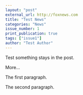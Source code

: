 ```yaml
---
layout: "post"
external_url: http://foxnews.com
title: "Test News"
categories: "News"
issue_number: 1
print_publication: true
tags: ["issue1"]
author: "Test Author"
---
```


Test something stays in the post.

More...

<!--excerpt-->

The first paragraph.

The second paragraph.
